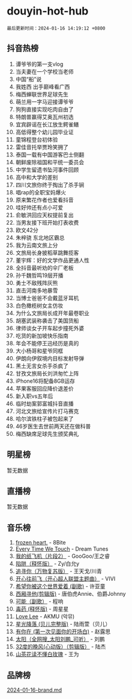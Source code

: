 # douyin-hot-hub

`最后更新时间：2024-01-16 14:19:12 +0800`

## 抖音热榜

1. 谭爷爷的第一支vlog
1. 当夫妻在一个学校当老师
1. 中国“船”说
1. 我姓西 出手巅峰看广西
1. 梅西蝉联世界足球先生
1. 萌兰用一字马迎接谭爷爷
1. 狗狗直接实现吃肉自由了
1. 特朗普赢得艾奥瓦州初选
1. 宜宾辟谣在长江放生鳄雀鳝
1. 高低得整个幼儿园毕业证
1. 童锦程登台初体验
1. 雷佳音托举贾玲笑拥了
1. 泰国一载有中国游客巴士侧翻
1. 朝鲜废除祖国和平统一委员会
1. 中学生留遗书坠河事件回顾
1. 高中和大学的差别
1. 四川文旅你终于掏出了杀手锏
1. 唱rap的全职宝妈爆火
1. 原来繁花作者也爱看抖音
1. 哇好帅还有点小可爱
1. 俞敏洪回应天权提前复出
1. 当男友接下班开始打表收费
1. 欧文42分
1. 朱梓骁 东北地区霸总
1. 我为云南文旅上分
1. 文旅局长身披稻草跳舞揽客
1. 董宇辉：好的文学作品更通人性
1. 全抖音最听劝的伞厂老板
1. 孙千魏哲鸣19层开播
1. 勇士不敌残阵灰熊
1. 直击河南多地暴雪
1. 当博士爸爸不会戴蓝牙耳机
1. 白色橄榄树女主仿妆
1. 为什么文旅局长成开年最卷职业
1. 胡塞武装称袭击了美国货船
1. 律师谈女子开车起步撞死外婆
1. 吃货的新加坡快乐指南
1. 年会不能停王迅经历是真的
1. 大小杨哥和星爷同框
1. 伊朗向伊叙境内目标发射导弹
1. 黑土无言女杀手杀疯了
1. 甘孜文旅局长刘洪匆忙上阵
1. iPhone16将配备8GB运存
1. 苹果客服回应降价退差价
1. 新入职vs五年后
1. 临时劫案郭富城抖音直播
1. 河北文旅给宣传片打马赛克
1. 哈尔滨铁柱子被包起来了
1. 46岁医生去世前两天还在做科普
1. 梅西缺席足球先生颁奖典礼

## 明星榜

暂无数据

## 直播榜

暂无数据

## 音乐榜

1. [frozen heart.](https://sf86-cdn-tos.douyinstatic.com/obj/tos-cn-ve-2774/oIIWJfyjIACZA9zQMtnJ6hQQhFC4vhCupoRBsO) - 8Bite
1. [Every Time We Touch](https://sf86-cdn-tos.douyinstatic.com/obj/tos-cn-ve-2774/ogN6lUKQeBBfEVhIOMikG1CcJjugxk1tztZyhP) - Dream Tunes
1. [我的纸飞机（片段2）](https://sf86-cdn-tos.douyinstatic.com/obj/tos-cn-ve-2774/oM2ZrKcg2CD5AeRB2gkeXOFB1IxAGJdZPazYHf) - GooGoo/王之睿
1. [陷阱（释怀版）](https://sf3-cdn-tos.douyinstatic.com/obj/tos-cn-ve-2774/oE8C21LeZrzKLDFfQYgMzx4GAIHageG5IzayY7) - Zy/白允y
1. [追寻你（万物复苏版）](https://sf6-cdn-tos.douyinstatic.com/obj/tos-cn-ve-2774/oYeAZJsbjIDit9APmBg8u6uDUQnHmoCf3gbo74) - 王天戈/川青
1. [开心往前飞（开心超人联盟主题曲）](https://sf86-cdn-tos.douyinstatic.com/obj/tos-cn-ve-2774/9d8fb7c82cf1421fb93a9fe925275e0a) - VIVI
1. [希望你被这个世界爱着 (副歌)](https://sf6-cdn-tos.douyinstatic.com/obj/tos-cn-ve-2774/oUHCmWQfZlE3QQBKBeD8rCFLpJzPgCpImhsxMt) - 许亚童
1. [西厢寻他(剪辑版)](https://sf6-cdn-tos.douyinstatic.com/obj/tos-cn-ve-2774/oUsAVfAQKlRNxEv5qxvIB8o5qmIWUcXbzJKJhw) - 唐伯虎Annie、伯爵Johnny
1. [可能（副歌）](https://sf6-cdn-tos.douyinstatic.com/obj/tos-cn-ve-2774/cde1731888894259b333569393c2fb51) - 程响
1. [毒药 (释怀版)](https://sf86-cdn-tos.douyinstatic.com/obj/tos-cn-ve-2774/oYILMEAzspdZBIzy4frJNB8ZHPHWAhiwowd4Ad) - 周星星
1. [Love Lee](https://sf6-cdn-tos.douyinstatic.com/obj/tos-cn-ve-2774/o05GbkJGbCBTdDnMtB0fwOYgkeZp23vrWQDQBS) - AKMU (악뮤)
1. [星光降落 (贝儿完整版)](https://sf86-cdn-tos.douyinstatic.com/obj/tos-cn-ve-2774/okwB9hAwyAtsFFkFBzAX1hOOfQuIoMNs0W2Mwr) - 陆雨萱（贝儿）
1. [有你在 (第一次见面你的开场白)](https://sf86-cdn-tos.douyinstatic.com/obj/tos-cn-ve-2774/oAthrQ3ClJBfI57uBoFEgNDYtNCZ0TSYQQfxQ0) - 赵露思
1. [太阳（全网搜_太阳刘鹏_可听）](https://sf3-cdn-tos.douyinstatic.com/obj/tos-cn-ve-2774/ogWbyIQnlBFImVbeDocRdCIYtBHlbJXgfZMvgz) - 刘鹏
1. [32度的晚风(心动版）（剪辑版）](https://sf3-cdn-tos.douyinstatic.com/obj/tos-cn-ve-2774/owNyabsyWdzUulxhoJfK8IBXgp0UMQAHpvGh2B) - 陆杰
1. [山茶花读不懂白玫瑰](https://sf86-cdn-tos.douyinstatic.com/obj/tos-cn-ve-2774/osfn8B7DktrRHEPJgPCfDbw7QDQEkwC16BxZg9) - 王为

## 品牌榜

[2024-01-16-brand.md](2024-01-16-brand.md)
